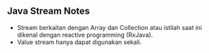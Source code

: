 ## Java Stream Notes

* Stream berkaitan dengan Array dan Collection atau istilah saat ini dikenal dengan reactive programming (RxJava).
* Value stream hanya dapat digunakan sekali.
